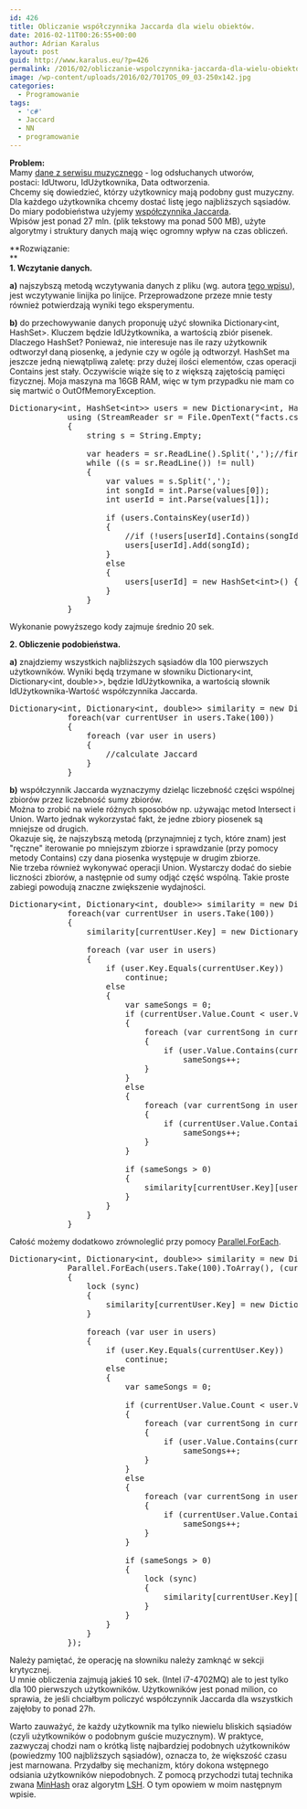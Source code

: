```yaml
---
id: 426
title: Obliczanie współczynnika Jaccarda dla wielu obiektów.
date: 2016-02-11T00:26:55+00:00
author: Adrian Karalus
layout: post
guid: http://www.karalus.eu/?p=426
permalink: /2016/02/obliczanie-wspolczynnika-jaccarda-dla-wielu-obiektow/
image: /wp-content/uploads/2016/02/7017OS_09_03-250x142.jpg
categories:
  - Programowanie
tags:
  - 'c#'
  - Jaccard
  - NN
  - programowanie
---
```

**Problem:**  
Mamy <a href="http://www.karalus.eu/wp-content/uploads/2016/02/facts.7z" target="_blank">dane z serwisu muzycznego</a> - log odsłuchanych utworów, postaci: IdUtworu, IdUżytkownika, Data odtworzenia.  
Chcemy się dowiedzieć, którzy użytkownicy mają podobny gust muzyczny. Dla każdego użytkownika chcemy dostać listę jego najbliższych sąsiadów.  
Do miary podobieństwa użyjemy <a href="https://en.wikipedia.org/wiki/Jaccard_index" target="_blank">współczynnika Jaccarda</a>.  
Wpisów jest ponad 27 mln. (plik tekstowy ma ponad 500 MB), użyte algorytmy i struktury danych mają więc ogromny wpływ na czas obliczeń.

**Rozwiązanie:  
**  
**1. Wczytanie danych.**

**a)** najszybszą metodą wczytywania danych z pliku (wg. autora <a href="http://cc.davelozinski.com/c-sharp/fastest-way-to-read-text-files" target="_blank">tego wpisu</a>), jest wczytywanie linijka po linijce. Przeprowadzone przeze mnie testy również potwierdzają wyniki tego eksperymentu.

**b)** do przechowywanie danych proponuję użyć słownika Dictionary<int, HashSet<int>>. Kluczem będzie IdUżytkownika, a wartością zbiór pisenek. Dlaczego HashSet? Ponieważ, nie interesuje nas ile razy użytkownik odtworzył daną piosenkę, a jedynie czy w ogóle ją odtworzył. HashSet ma jeszcze jedną niewątpliwą zaletę: przy dużej ilości elementów, czas operacji Contains jest stały. Oczywiście wiąże się to z większą zajętością pamięci fizycznej. Moja maszyna ma 16GB RAM, więc w tym przypadku nie mam co się martwić o OutOfMemoryException.

<pre class="brush: csharp; title: ; notranslate" title="">Dictionary&lt;int, HashSet&lt;int&gt;&gt; users = new Dictionary&lt;int, HashSet&lt;int&gt;&gt;();
            using (StreamReader sr = File.OpenText("facts.csv"))
            {
                string s = String.Empty;

                var headers = sr.ReadLine().Split(',');//first line
                while ((s = sr.ReadLine()) != null)
                {
                    var values = s.Split(',');
                    int songId = int.Parse(values[0]);
                    int userId = int.Parse(values[1]);

                    if (users.ContainsKey(userId))
                    {
                        //if (!users[userId].Contains(songId))
                        users[userId].Add(songId);
                    }
                    else
                    {
                        users[userId] = new HashSet&lt;int&gt;() { songId };
                    }
                }
            }
</pre>

Wykonanie powyższego kody zajmuje średnio 20 sek.

**2. Obliczenie podobieństwa.**

**a)** znajdziemy wszystkich najbliższych sąsiadów dla 100 pierwszych użytkowników. Wyniki będą trzymane w słowniku Dictionary<int, Dictionary<int, double>>, będzie IdUżytkownika, a wartością słownik IdUżytkownika-Wartość współczynnika Jaccarda.

<pre class="brush: csharp; title: ; notranslate" title="">Dictionary&lt;int, Dictionary&lt;int, double&gt;&gt; similarity = new Dictionary&lt;int, Dictionary&lt;int, double&gt;&gt;();
            foreach(var currentUser in users.Take(100))
            {
                foreach (var user in users)
                {
                    //calculate Jaccard
                }
            }
</pre>

**b)** współczynnik Jaccarda wyznaczymy dzieląc liczebność części wspólnej zbiorów przez liczebność sumy zbiorów.  
Można to zrobić na wiele różnych sposobów np. używając metod Intersect i Union. Warto jednak wykorzystać fakt, że jedne zbiory piosenek są mniejsze od drugich.  
Okazuje się, że najszybszą metodą (przynajmniej z tych, które znam) jest "ręczne" iterowanie po mniejszym zbiorze i sprawdzanie (przy pomocy metody Contains) czy dana piosenka występuje w drugim zbiorze.  
Nie trzeba również wykonywać operacji Union. Wystarczy dodać do siebie liczności zbiorów, a następnie od sumy odjąć część wspólną. Takie proste zabiegi powodują znaczne zwiększenie wydajności.

<pre class="brush: csharp; title: ; notranslate" title="">Dictionary&lt;int, Dictionary&lt;int, double&gt;&gt; similarity = new Dictionary&lt;int, Dictionary&lt;int, double&gt;&gt;();
            foreach(var currentUser in users.Take(100))
            {
                similarity[currentUser.Key] = new Dictionary&lt;int, double&gt;();

                foreach (var user in users)
                {
                    if (user.Key.Equals(currentUser.Key))
                        continue;
                    else
                    {
                        var sameSongs = 0;
                        if (currentUser.Value.Count &lt; user.Value.Count)
                        {
                            foreach (var currentSong in currentUser.Value)
                            {
                                if (user.Value.Contains(currentSong))
                                    sameSongs++;
                            }
                        }
                        else
                        {
                            foreach (var currentSong in user.Value)
                            {
                                if (currentUser.Value.Contains(currentSong))
                                    sameSongs++;
                            }
                        }

                        if (sameSongs &gt; 0)
                        {
                            similarity[currentUser.Key][user.Key] = ((double)sameSongs / ((currentUser.Value.Count() + user.Value.Count()) - sameSongs));
                        }
                    }
                }
            }
</pre>

Całość możemy dodatkowo zrównoleglić przy pomocy <a href="http://www.karalus.eu/2016/01/parallel-for-czyli-prosty-sposob-na-z-zrownoleglenie/" target="_blank">Parallel.ForEach</a>.

<pre class="brush: csharp; title: ; notranslate" title="">Dictionary&lt;int, Dictionary&lt;int, double&gt;&gt; similarity = new Dictionary&lt;int, Dictionary&lt;int, double&gt;&gt;();
            Parallel.ForEach(users.Take(100).ToArray(), (currentUser) =&gt;
            {
                lock (sync)
                {
                    similarity[currentUser.Key] = new Dictionary&lt;int, double&gt;(); ;
                }
				
                foreach (var user in users)
                {
                    if (user.Key.Equals(currentUser.Key))
                        continue;
                    else
                    {
                        var sameSongs = 0;
                        
                        if (currentUser.Value.Count &lt; user.Value.Count)
                        {
                            foreach (var currentSong in currentUser.Value)
                            {
                                if (user.Value.Contains(currentSong))
                                    sameSongs++;
                            }
                        }
                        else
                        {
                            foreach (var currentSong in user.Value)
                            {
                                if (currentUser.Value.Contains(currentSong))
                                    sameSongs++;
                            }
                        }
						
                        if (sameSongs &gt; 0)
                        {
                            lock (sync)
                            {
                                similarity[currentUser.Key][user.Key] = ((double)sameSongs / ((currentUser.Value.Count() + user.Value.Count()) - sameSongs));
                            }
                        }
                    }
                }
            });
</pre>

Należy pamiętać, że operację na słowniku należy zamknąć w sekcji krytycznej.  
U mnie obliczenia zajmują jakieś 10 sek. (Intel i7-4702MQ) ale to jest tylko dla 100 pierwszych użytkowników. Użytkowników jest ponad milion, co sprawia, że jeśli chciałbym policzyć współczynnik Jaccarda dla wszystkich zajęłoby to ponad 27h.

Warto zauważyć, że każdy użytkownik ma tylko niewielu bliskich sąsiadów (czyli użytkowników o podobnym guście muzycznym). W praktyce, zazwyczaj chodzi nam o krótką listę najbardziej podobnych użytkowników (powiedzmy 100 najbliższych sąsiadów), oznacza to, że większość czasu jest marnowana. Przydałby się mechanizm, który dokona wstępnego odsiania użytkowników niepodobnych. Z pomocą przychodzi tutaj technika zwana <a href="http://www.karalus.eu/2016/03/minhash/" target="_blank">MinHash</a> oraz algorytm <a href="https://en.wikipedia.org/wiki/Locality-sensitive_hashing" target="_blank">LSH</a>. O tym opowiem w moim następnym wpisie.